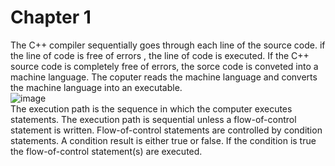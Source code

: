 # Chapter 1

The C++ compiler sequentially goes through each line of the source code.  if the line of code is free of errors , the line of code is executed.  If the C++ source code is completely free of errors, the sorce code is conveted into a machine language.  The coputer reads the machine language and converts the machine language into an executable.
<br />
![image](https://user-images.githubusercontent.com/59415488/236364489-506a43b3-d376-4a57-8338-03e0a18809c4.png)
<br />
The execution path is the sequence in which the computer executes statements.  The execution path is sequential unless a flow-of-control statement is written.  Flow-of-control statements are controlled by condition statements.  A condition result is either true or false.  If the condition is true the flow-of-control statement(s) are executed.
<br />
